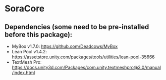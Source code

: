 # SoraCore

## Dependencies (some need to be pre-installed before this package):
* MyBox v1.7.0: https://github.com/Deadcows/MyBox
* Lean Pool v1.4.2: https://assetstore.unity.com/packages/tools/utilities/lean-pool-35666
* TextMesh Pro: https://docs.unity3d.com/Packages/com.unity.textmeshpro@3.0/manual/index.html